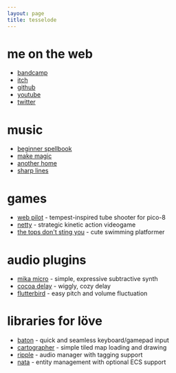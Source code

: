 ```yaml
---
layout: page
title: tesselode
---
```


# me on the web
- [bandcamp](https://tesselode.bandcamp.com/)
- [itch](https://tesselode.itch.io/)
- [github](https://github.com/tesselode)
- [youtube](https://www.youtube.com/channel/UCu-Z3vUb-IiVid_l2BWMxTw)
- [twitter](https://twitter.com/tesselode)

# music
- [beginner spellbook](https://tesselode.bandcamp.com/album/beginner-spellbook)
- [make magic](https://tesselode.bandcamp.com/album/make-magic)
- [another home](https://tesselode.bandcamp.com/album/another-home)
- [sharp lines](https://tesselode.bandcamp.com/album/sharp-lines)

# games
- [web pilot](https://tesselode.itch.io/web-pilot) - tempest-inspired tube shooter for pico-8
- [netty](https://tesselode.itch.io/netty) - strategic kinetic action videogame
- [the tops don't sting you](https://tesselode.itch.io/the-tops-dont-sting-you) - cute swimming platformer

# audio plugins
- [mika micro](https://tesselode.itch.io/mika-micro) - simple, expressive subtractive synth
- [cocoa delay](https://tesselode.itch.io/cocoa-delay) - wiggly, cozy delay
- [flutterbird](https://tesselode.itch.io/flutterbird) - easy pitch and volume fluctuation

# libraries for löve
- [baton](https://github.com/tesselode/baton) - quick and seamless keyboard/gamepad input
- [cartographer](https://github.com/tesselode/cartographer) - simple tiled map loading and drawing
- [ripple](https://github.com/tesselode/ripple) - audio manager with tagging support
- [nata](https://github.com/tesselode/nata) - entity management with optional ECS support
